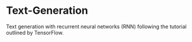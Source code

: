 # Text-Generation
Text generation with recurrent neural networks (RNN) following the tutorial outlined by TensorFlow.

